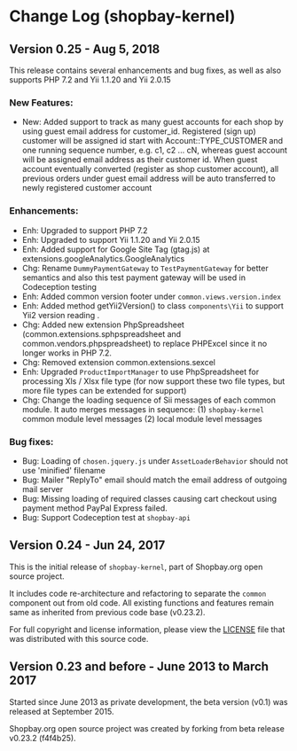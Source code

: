 # Change Log (shopbay-kernel)

## Version 0.25 - Aug 5, 2018

This release contains several enhancements and bug fixes, as well as also supports PHP 7.2 and Yii 1.1.20 and Yii 2.0.15
 
### New Features:

 + New: Added support to track as many guest accounts for each shop by using guest email address for customer_id.
Registered (sign up) customer will be assigned id start with Account::TYPE_CUSTOMER and one running sequence number, e.g. c1, c2 ... cN, whereas guest account will be assigned email address as their customer id.
When guest account eventually converted (register as shop customer account), all previous orders under guest email address will be auto transferred to newly registered customer account

### Enhancements:

 - Enh: Upgraded to support PHP 7.2
 - Enh: Upgraded to support Yii 1.1.20 and Yii 2.0.15
 - Enh: Added support for Google Site Tag (gtag.js) at extensions.googleAnalytics.GoogleAnalytics
 - Chg: Rename `DummyPaymentGateway` to `TestPaymentGateway` for better semantics and also this test payment gateway will be used in Codeception testing
 - Enh: Added common version footer under `common.views.version.index`
 - Enh: Added method getYii2Version() to class `components\Yii` to support Yii2 version reading .
 - Chg: Added new extension PhpSpreadsheet (common.extensions.sphpspreadsheet and common.vendors.phpspreadsheet) to replace PHPExcel since it no longer works in PHP 7.2.
 - Chg: Removed extension common.extensions.sexcel
 - Enh: Upgraded `ProductImportManager` to use PhpSpreadsheet for processing Xls / Xlsx file type (for now support these two file types, but more file types can be extended for support)
 - Chg: Change the loading sequence of Sii messages of each common module. It auto merges messages in sequence: 
(1) `shopbay-kernel` common module level messages (2) local module level messages

### Bug fixes:

 - Bug: Loading of `chosen.jquery.js` under `AssetLoaderBehavior` should not use 'minified' filename
 - Bug: Mailer "ReplyTo" email should match the email address of outgoing mail server
 - Bug: Missing loading of required classes causing cart checkout using payment method PayPal Express failed.
 - Bug: Support Codeception test at `shopbay-api`


## Version 0.24 - Jun 24, 2017

This is the initial release of `shopbay-kernel`, part of Shopbay.org open source project. 

It includes code re-architecture and refactoring to separate the `common` component out from old code.
All existing functions and features remain same as inherited from previous code base (v0.23.2).

For full copyright and license information, please view the [LICENSE](LICENSE.md) file that was distributed with this source code.


## Version 0.23 and before - June 2013 to March 2017

Started since June 2013 as private development, the beta version (v0.1) was released at September 2015. 

Shopbay.org open source project was created by forking from beta release v0.23.2 (f4f4b25). 
